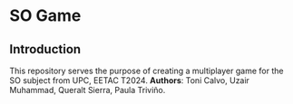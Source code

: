 # SO Game
## Introduction

This repository serves the purpose of creating a multiplayer game for the SO subject from UPC, EETAC T2024.
**Authors**: Toni Calvo, Uzair Muhammad, Queralt Sierra, Paula Triviño.